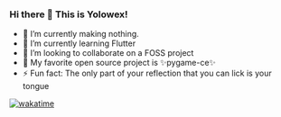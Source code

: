 ### Hi there 👋 This is Yolowex!

- 🔭 I’m currently making nothing. 
- 🌱 I’m currently learning Flutter
- 👯 I’m looking to collaborate on a FOSS project
- 🌳 My favorite open source project is ✨pygame-ce✨
- ⚡ Fun fact: The only part of your reflection that you can lick is your tongue
  
<a>[![wakatime](https://wakatime.com/badge/user/eb31e4ca-2bdc-4403-8de7-6d29488d75cd.svg)](https://wakatime.com/@eb31e4ca-2bdc-4403-8de7-6d29488d75cd)</a>






